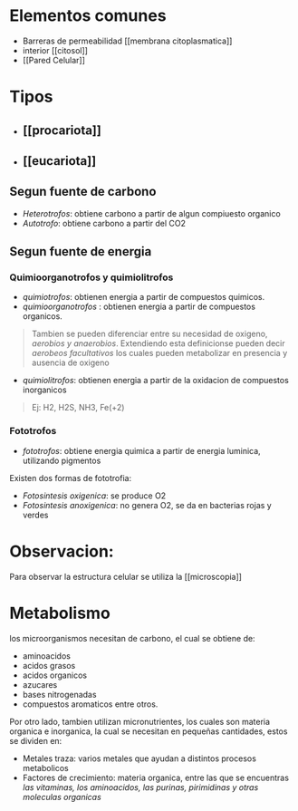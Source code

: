 # Elementos comunes
 - Barreras de permeabilidad [[membrana citoplasmatica]]
 - interior [[citosol]]
 - [[Pared Celular]]

# Tipos
- ## [[procariota]]
- ## [[eucariota]]
## Segun fuente de carbono

- *Heterotrofos*: obtiene carbono a partir de algun compiuesto organico
- *Autotrofo*: obtiene carbono a partir del CO2

## Segun fuente de energia

### Quimioorganotrofos y quimiolitrofos

- *quimiotrofos*: obtienen energia a partir de compuestos quimicos.
- *quimioorganotrofos* : obtienen energia a partir de compuestos organicos.

> Tambien se pueden diferenciar entre su necesidad de oxigeno, *aerobios y anaerobios*.
>  Extendiendo esta definicionse pueden decir *aerobeos facultativos* los cuales pueden metabolizar en presencia y ausencia de oxigeno

- *quimiolitrofos*: obtienen energia a partir de la oxidacion de compuestos inorganicos

> Ej: H2, H2S, NH3, Fe(+2)

### Fototrofos

- *fototrofos*: obtiene energia quimica a partir de energia luminica, utilizando pigmentos

Existen dos formas de fototrofia:

- *Fotosintesis oxigenica*: se produce O2
- *Fotosintesis anoxigenica*:  no genera O2, se da en bacterias rojas y verdes


# Observacion:
Para observar la estructura celular se utiliza la [[microscopia]]
# Metabolismo

los microorganismos necesitan de carbono, el cual se obtiene de:
- aminoacidos 
- acidos grasos 
- acidos organicos 
- azucares 
- bases nitrogenadas
- compuestos aromaticos
entre otros.

Por otro lado, tambien utilizan micronutrientes, los cuales son materia organica e inorganica, la cual se necesitan en pequeñas cantidades, estos se dividen en:
- Metales traza: varios metales que ayudan a distintos procesos metabolicos
- Factores de crecimiento: materia organica, entre las que se encuentras *las vitaminas, los aminoacidos, las purinas, pirimidinas y otras moleculas organicas*